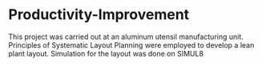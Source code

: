 # Productivity-Improvement
This project was carried out at an aluminum utensil manufacturing unit. Principles of Systematic Layout Planning were employed to develop a lean plant layout. Simulation for the layout was done on SIMUL8
